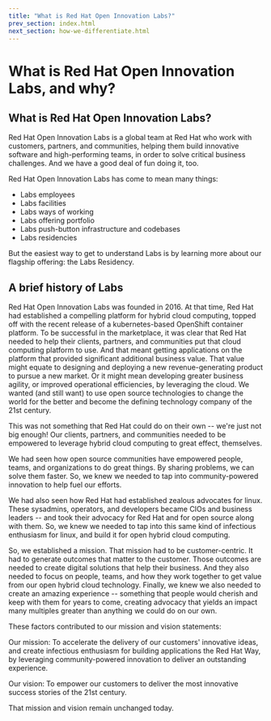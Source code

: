 ```yaml
---
title: "What is Red Hat Open Innovation Labs?"
prev_section: index.html
next_section: how-we-differentiate.html
---
```


What is Red Hat Open Innovation Labs, and why?
=============================================

What is Red Hat Open Innovation Labs?
-------------------------------------
Red Hat Open Innovation Labs is a global team at Red Hat who work with customers, partners, and communities, helping them build innovative software and high-performing teams, in order to solve critical business challenges. And we have a good deal of fun doing it, too.

Red Hat Open Innovation Labs has come to mean many things:
* Labs employees
* Labs facilities
* Labs ways of working
* Labs offering portfolio
* Labs push-button infrastructure and codebases
* Labs residencies

<!-- TODO: link to Labs Residency -->
But the easiest way to get to understand Labs is by learning more about our flagship offering: the Labs Residency.


A brief history of Labs
---------------------------------
Red Hat Open Innovation Labs was founded in 2016. At that time, Red Hat had established a compelling platform for hybrid cloud computing, topped off with the recent release of a kubernetes-based OpenShift container platform. To be successful in the marketplace, it was clear that Red Hat needed to help their clients, partners, and communities put that cloud computing platform to use. And that meant getting applications on the platform that provided significant additional business value. That value might equate to designing and deploying a new revenue-generating product to pursue a new market. Or it might mean developing greater business agility, or improved operational efficiencies, by leveraging the cloud. We wanted (and still want) to use open source technologies to change the world for the better and become the defining technology company of the 21st century.

This was not something that Red Hat could do on their own -- we're just not big enough! Our clients, partners, and communities needed to be empowered to leverage hybrid cloud computing to great effect, themselves. 

We had seen how open source communities have empowered people, teams, and organizations to do great things. By sharing problems, we can solve them faster. So, we knew we needed to tap into community-powered innovation to help fuel our efforts.

We had also seen how Red Hat had established zealous advocates for linux. These sysadmins, operators, and developers became CIOs and business leaders -- and took their advocacy for Red Hat and for open source along with them. So, we knew we needed to tap into this same kind of infectious enthusiasm for linux, and build it for open hybrid cloud computing.

So, we established a mission. That mission had to be customer-centric. It had to generate outcomes that matter to the customer. Those outcomes are needed to create digital solutions that help their business. And they also needed to focus on people, teams, and how they work together to get value from our open hybrid cloud technology. Finally, we knew we also needed to create an amazing experience -- something that people would cherish and keep with them for years to come, creating advocacy that yields an impact many multiples greater than anything we could do on our own.

These factors contributed to our mission and vision statements:

Our mission:
To accelerate the delivery of our customers' innovative ideas, and create infectious enthusiasm for building applications the Red Hat Way, by leveraging community-powered innovation to deliver an outstanding experience.


Our vision:
To empower our customers to deliver the most innovative success stories of the 21st century.

That mission and vision remain unchanged today.
